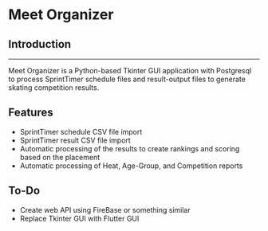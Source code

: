 # Meet Organizer


## Introduction
-------------------------
Meet Organizer is a Python-based Tkinter GUI application with Postgresql to process SprintTimer schedule files and result-output files to generate skating competition results. 

## Features

* SprintTimer schedule CSV file import
* SprintTimer result CSV file import
* Automatic processing of the results to create rankings and scoring based on the placement
* Automatic processing of Heat, Age-Group, and Competition reports

## To-Do

* Create web API using FireBase or something similar
* Replace Tkinter GUI with Flutter GUI